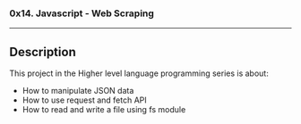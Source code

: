 ### 0x14. Javascript - Web Scraping
---
## Description

This project in the Higher level language programming series is about:

* How to manipulate JSON data
* How to use request and fetch API
* How to read and write a file using fs module

